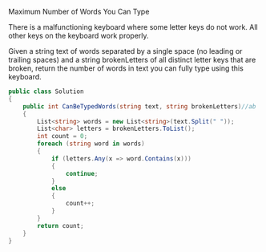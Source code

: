 Maximum Number of Words You Can Type

There is a malfunctioning keyboard where some letter keys do not work. All other keys on the keyboard work properly.

Given a string text of words separated by a single space 
(no leading or trailing spaces) and a string brokenLetters of all distinct letter keys that are broken, 
return the number of words in text you can fully type using this keyboard.

```csharp
public class Solution
{
    public int CanBeTypedWords(string text, string brokenLetters)//ab
    {
        List<string> words = new List<string>(text.Split(" "));
        List<char> letters = brokenLetters.ToList();
        int count = 0;
        foreach (string word in words)
        {
            if (letters.Any(x => word.Contains(x)))
            {
                continue;
            }
            else
            {
                count++;
            }
        }
        return count;
    }
}
